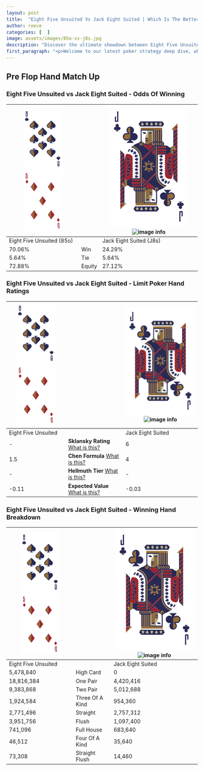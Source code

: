 ```yaml
---
layout: post
title:  "Eight Five Unsuited Vs Jack Eight Suited | Which Is The Better Hand In Poker? A Complete Guide"
author: reece
categories: [  ]
image: assets/images/85o-vs-j8s.jpg
description: "Discover the ultimate showdown between Eight Five Unsuited and Jack Eight Suited in poker! Uncover the odds, strategies, and scenarios where one hand triumphs over the other. Get ready to up your poker game with this thrilling analysis."
first_paragraph: "<p>Welcome to our latest poker strategy deep dive, where we're pitting two distinct hands against each other in a high-stakes showdown: Eight Five Unsuited vs Jack Eight Suited.</p><p>In the dynamic world of poker, every decision counts, and knowing which hand holds the upper hand is key to your success at the table.</p><p>In this article, we'll dissect these two hands, explore the scenarios where one dominates the other, and equip you with the knowledge to make strategic choices that can tip the odds in your favor.</p><p>Get ready to unravel the intriguing dynamics of these poker hands and elevate your game to new heights.</p>"
---
```




[comment]: # (sp0)

## Pre Flop Hand Match Up

<div class="table hand-ratings" markdown="1"> 



### Eight Five Unsuited vs Jack Eight Suited - Odds Of Winning


    
| ![image info](assets/images/hand1/8.png) ![image info](assets/images/hand1/5o.png) |  | ![image info](assets/images/hand2/J.png) ![image info](assets/images/hand2/8s.png) |
| -------- | -------- | -------- |
| Eight Five Unsuited (85o) |  | Jack Eight Suited (J8s) |
| 70.06% | Win | 24.29% |
| 5.64% | Tie | 5.64% |
| 72.88% | Equity | 27.12% |




[comment]: # (sp1)



### Eight Five Unsuited vs Jack Eight Suited - Limit Poker Hand Ratings


    
| ![image info](assets/images/hand1/8.png) ![image info](assets/images/hand1/5o.png) |  | ![image info](assets/images/hand2/J.png) ![image info](assets/images/hand2/8s.png) |
| -------- | -------- | -------- |
| Eight Five Unsuited |  | Jack Eight Suited |
| - | **Sklansky Rating** [What is this?](/sklansky-rating-explained) | 6 |
| 1.5 | **Chen Formula** [What is this?](/chen-formula-explained) | 4 |
| - | **Hellmuth Tier** [What is this?](/Hellmuth-tier-explained) | - |
| -0.11 | **Expected Value** [What is this?](/expected-value-explained) | -0.03 |




[comment]: # (sp2)



### Eight Five Unsuited vs Jack Eight Suited - Winning Hand Breakdown


    
| ![image info](assets/images/hand1/8.png) ![image info](assets/images/hand1/5o.png) |  | ![image info](assets/images/hand2/J.png) ![image info](assets/images/hand2/8s.png) |
| -------- | -------- | -------- |
| Eight Five Unsuited |  | Jack Eight Suited |
| 5,478,840 | High Card | 0 |
| 18,816,384 | One Pair | 4,420,416 |
| 9,383,868 | Two Pair | 5,012,688 |
| 1,924,584 | Three Of A Kind | 954,360 |
| 2,771,496 | Straight | 2,757,312 |
| 3,951,756 | Flush | 1,097,400 |
| 741,096 | Full House | 683,640 |
| 46,512 | Four Of A Kind | 35,640 |
| 73,308 | Straight Flush | 14,460 |




[comment]: # (sp3)



</div>

[comment]: # (sp4)



[comment]: # (sp5)

